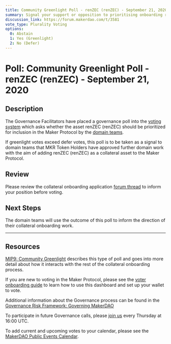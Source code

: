 ```yaml
---
title: Community Greenlight Poll - renZEC (renZEC) - September 21, 2020
summary: Signal your support or opposition to prioritising onboarding renZEC (renZEC).
discussion_link: https://forum.makerdao.com/t/3581
vote_type: Plurality Voting
options:
  0: Abstain
  1: Yes (Greenlight)
  2: No (Defer)
---
```


# Poll: Community Greenlight Poll - renZEC (renZEC) - September 21, 2020

## Description

The Governance Facilitators have placed a governance poll into the [voting system](https://vote.makerdao.com/polling) which asks whether the asset renZEC (renZEC) should be prioritized for inclusion in the Maker Protocol by the [domain teams](https://github.com/makerdao/mips/blob/master/MIP7/mip7.md#mip7c2-the-current-domain-roles-list).

If greenlight votes exceed defer votes, this poll is to be taken as a signal to domain teams that MKR Token Holders have approved further domain work with the aim of adding renZEC (renZEC) as a collateral asset to the Maker Protocol.

## Review

Please review the collateral onboarding application [forum thread](https://forum.makerdao.com/t/3581) to inform your position before voting.

## Next Steps

The domain teams will use the outcome of this poll to inform the direction of their collateral onboarding work.

---

## Resources

[MIP9: Community Greenlight](https://github.com/makerdao/mips/blob/Accepted/MIP9/mip9.md) describes this type of poll and goes into more detail about how it interacts with the rest of the collateral onboarding process.

If you are new to voting in the Maker Protocol, please see the [voter onboarding guide](https://community-development.makerdao.com/onboarding/voter-onboarding) to learn how to use this dashboard and set up your wallet to vote.

Additional information about the Governance process can be found in the [Governance Risk Framework: Governing MakerDAO](https://community-development.makerdao.com/governance/governance-risk-framework)

To participate in future Governance calls, please [join us](https://community-development.makerdao.com/governance/governance-and-risk-meetings) every Thursday at 16:00 UTC.

To add current and upcoming votes to your calendar, please see the [MakerDAO Public Events Calendar](https://calendar.google.com/calendar/embed?src=makerdao.com_3efhm2ghipksegl009ktniomdk%40group.calendar.google.com&ctz=America%2FLos_Angeles).
